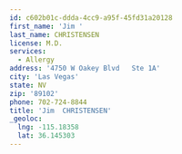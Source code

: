 ```yaml
---
id: c602b01c-ddda-4cc9-a95f-45fd31a20128
first_name: 'Jim '
last_name: CHRISTENSEN
license: M.D.
services:
  - Allergy
address: '4750 W Oakey Blvd   Ste 1A'
city: 'Las Vegas'
state: NV
zip: '89102'
phone: 702-724-8844
title: 'Jim  CHRISTENSEN'
_geoloc:
  lng: -115.18358
  lat: 36.145303
---
```

